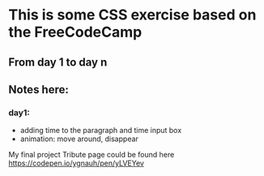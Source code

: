 # This is some CSS exercise based on the FreeCodeCamp
## From day 1 to day n
## Notes here:
### day1:
* adding time to the paragraph and time input box
* animation: move around, disappear

My final project Tribute page could be found here
https://codepen.io/ygnauh/pen/yLVEYev
